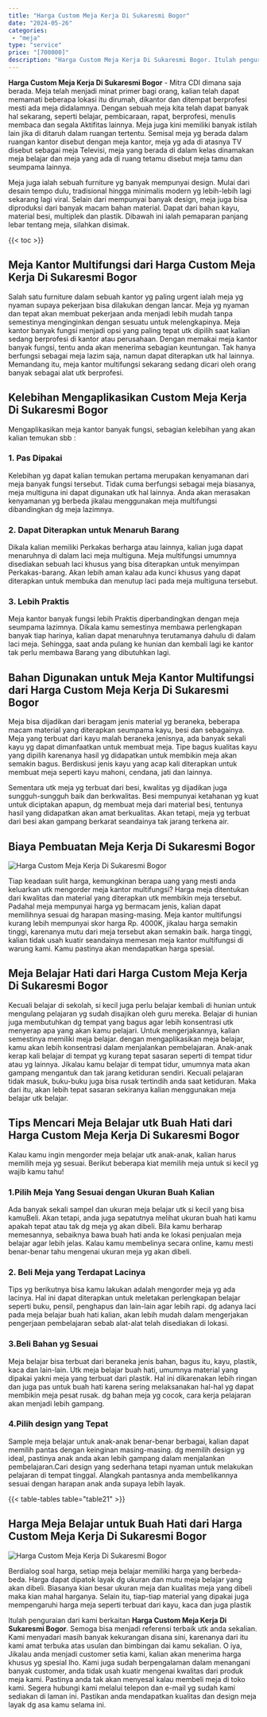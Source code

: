 ```yaml
---
title: "Harga Custom Meja Kerja Di Sukaresmi Bogor"
date: "2024-05-26"
categories:
 - "meja"
type: "service"
price: "[700000]"
description: "Harga Custom Meja Kerja Di Sukaresmi Bogor. Itulah penguraian dari kami berkaitan **Harga Custom Meja Kerja Di Sukaresmi Bogor**. Semoga bisa menjadi referen..."
---
```


**Harga Custom Meja Kerja Di Sukaresmi Bogor** - Mitra CDI dimana saja berada. Meja telah menjadi minat primer bagi orang, kalian telah dapat memamati beberapa lokasi itu dirumah, dikantor dan ditempat berprofesi mesti ada meja didalamnya. Dengan sebuah meja kita telah dapat banyak hal sekarang, seperti belajar, pembicaraan, rapat, berprofesi, menulis membaca dan segala Aktifitas lainnya. Meja juga kini memiliki banyak istilah lain jika di ditaruh dalam ruangan tertentu. Semisal meja yg berada dalam ruangan kantor disebut dengan meja kantor, meja yg ada di atasnya TV disebut sebagai meja Televisi, meja yang berada di dalam kelas dinamakan meja belajar dan meja yang ada di ruang tetamu disebut meja tamu dan seumpama lainnya.

Meja juga ialah sebuah furniture yg banyak mempunyai design. Mulai dari desain tempo dulu, tradisional hingga minimalis modern yg lebih-lebih lagi sekarang lagi viral. Selain dari mempunyai banyak design, meja juga bisa diproduksi dari banyak macam bahan material. Dapat dari bahan kayu, material besi, multiplek dan plastik. Dibawah ini ialah pemaparan panjang lebar tentang meja, silahkan disimak.

{{< toc >}}

## Meja Kantor Multifungsi dari Harga Custom Meja Kerja Di Sukaresmi Bogor

Salah satu furniture dalam sebuah kantor yg paling urgent ialah meja yg nyaman supaya pekerjaan bisa dilakukan dengan lancar. Meja yg nyaman dan tepat akan membuat pekerjaan anda menjadi lebih mudah tanpa semestinya menginginkan dengan sesuatu untuk melengkapinya. Meja kantor banyak fungsi menjadi opsi yang paling tepat utk dipilih saat kalian sedang berprofesi di kantor atau perusahaan. Dengan memakai meja kantor banyak fungsi, tentu anda akan menerima sebagian keuntungan. Tak hanya berfungsi sebagai meja lazim saja, namun dapat diterapkan utk hal lainnya. Memandang itu, meja kantor multifungsi sekarang sedang dicari oleh orang banyak sebagai alat utk berprofesi.

## Kelebihan Mengaplikasikan Custom Meja Kerja Di Sukaresmi Bogor

Mengaplikasikan meja kantor banyak fungsi, sebagian kelebihan yang akan kalian temukan sbb :

### 1\. Pas Dipakai

Kelebihan yg dapat kalian temukan pertama merupakan kenyamanan dari meja banyak fungsi tersebut. Tidak cuma berfungsi sebagai meja biasanya, meja multiguna ini dapat digunakan utk hal lainnya. Anda akan merasakan kenyamanan yg berbeda jikalau menggunakan meja multifungsi dibandingkan dg meja lazimnya.

### 2\. Dapat Diterapkan untuk Menaruh Barang

Dikala kalian memiliki Perkakas berharga atau lainnya, kalian juga dapat menaruhnya di dalam laci meja multiguna. Meja multifungsi umumnya disediakan sebuah laci khusus yang bisa diterapkan untuk menyimpan Perkakas-barang. Akan lebih aman kalau ada kunci khusus yang dapat diterapkan untuk membuka dan menutup laci pada meja multiguna tersebut.

### 3\. Lebih Praktis

Meja kantor banyak fungsi lebih Praktis diperbandingkan dengan meja seumpama lazimnya. Dikala kamu semestinya membawa perlengkapan banyak tiap harinya, kalian dapat menaruhnya terutamanya dahulu di dalam laci meja. Sehingga, saat anda pulang ke hunian dan kembali lagi ke kantor tak perlu membawa Barang yang dibutuhkan lagi.

## Bahan Digunakan untuk Meja Kantor Multifungsi dari Harga Custom Meja Kerja Di Sukaresmi Bogor

Meja bisa dijadikan dari beragam jenis material yg beraneka, beberapa macam material yang diterapkan seumpama kayu, besi dan sebagainya. Meja yang terbuat dari kayu malah beraneka jenisnya, ada banyak sekali kayu yg dapat dimanfaatkan untuk membuat meja. Tipe bagus kualitas kayu yang dipilih karenanya hasil yg didapatkan untuk membikin meja akan semakin bagus. Berdiskusi jenis kayu yang acap kali diterapkan untuk membuat meja seperti kayu mahoni, cendana, jati dan lainnya.

Sementara utk meja yg terbuat dari besi, kwalitas yg dijadikan juga sungguh-sungguh baik dan berkwalitas. Besi mempunyai ketahanan yg kuat untuk diciptakan apapun, dg membuat meja dari material besi, tentunya hasil yang didapatkan akan amat berkualitas. Akan tetapi, meja yg terbuat dari besi akan gampang berkarat seandainya tak jarang terkena air.

## Biaya Pembuatan Meja Kerja Di Sukaresmi Bogor

![Harga Custom Meja Kerja Di Sukaresmi Bogor](/images/meja/meja-dewasa-002.jpg)

Tiap keadaan sulit harga, kemungkinan berapa uang yang mesti anda keluarkan utk mengorder meja kantor multifungsi? Harga meja ditentukan dari kwalitas dan material yang diterapkan utk membikin meja tersebut. Padahal meja mempunyai harga yg bermacam jenis, kalian dapat memilihnya sesuai dg harapan masing-masing. Meja kantor multifungsi kurang lebih mempunyai skor harga Rp. 4000K, jikalau harga semakin tinggi, karenanya mutu dari meja tersebut akan semakin baik. harga tinggi, kalian tidak usah kuatir seandainya memesan meja kantor multifungsi di warung kami. Kamu pastinya akan mendapatkan harga spesial.

## Meja Belajar Hati dari Harga Custom Meja Kerja Di Sukaresmi Bogor

Kecuali belajar di sekolah, si kecil juga perlu belajar kembali di hunian untuk mengulang pelajaran yg sudah disajikan oleh guru mereka. Belajar di hunian juga membutuhkan dg tempat yang bagus agar lebih konsentrasi utk menyerap apa yang akan kamu pelajari. Untuk mengerjakannya, kalian semestinya memiliki meja belajar. dengan mengaplikasikan meja belajar, kamu akan lebih konsentrasi dalam menjalankan pembelajaran. Anak-anak kerap kali belajar di tempat yg kurang tepat sasaran seperti di tempat tidur atau yg lainnya. Jikalau kamu belajar di tempat tidur, umumnya mata akan gampang mengantuk dan tak jarang ketiduran sendiri. Kecuali pelajaran tidak masuk, buku-buku juga bisa rusak tertindih anda saat ketiduran. Maka dari itu, akan lebih tepat sasaran sekiranya kalian menggunakan meja belajar utk belajar.

## Tips Mencari Meja Belajar utk Buah Hati dari Harga Custom Meja Kerja Di Sukaresmi Bogor

Kalau kamu ingin mengorder meja belajar utk anak-anak, kalian harus memilih meja yg sesuai. Berikut beberapa kiat memilih meja untuk si kecil yg wajib kamu tahu!

### 1.Pilih Meja Yang Sesuai dengan Ukuran Buah Kalian

Ada banyak sekali sampel dan ukuran meja belajar utk si kecil yang bisa kamuBeli. Akan tetapi, anda juga sepatutnya melihat ukuran buah hati kamu apakah tepat atau tak dg meja yg akan dibeli. Bila kamu berharap memesannya, sebaiknya bawa buah hati anda ke lokasi penjualan meja belajar agar lebih jelas. Kalau kamu membelinya secara online, kamu mesti benar-benar tahu mengenai ukuran meja yg akan dibeli.

### 2\. Beli Meja yang Terdapat Lacinya

Tips yg berikutnya bisa kamu lakukan adalah mengorder meja yg ada lacinya. Hal ini dapat diterapkan untuk meletakan perlengkapan belajar seperti buku, pensil, penghapus dan lain-lain agar lebih rapi. dg adanya laci pada meja belajar buah hati kalian, akan lebih mudah dalam mengerjakan pengerjaan pembelajaran sebab alat-alat telah disediakan di lokasi.

### 3.Beli Bahan yg Sesuai

Meja belajar bisa terbuat dari beraneka jenis bahan, bagus itu, kayu, plastik, kaca dan lain-lain. Utk meja belajar buah hati, umumnya material yang dipakai yakni meja yang terbuat dari plastik. Hal ini dikarenakan lebih ringan dan juga pas untuk buah hati karena sering melaksanakan hal-hal yg dapat membikin meja pesat rusak. dg bahan meja yg cocok, cara kerja pelajaran akan menjadi lebih gampang.

### 4.Pilih design yang Tepat

Sample meja belajar untuk anak-anak benar-benar berbagai, kalian dapat memilih pantas dengan keinginan masing-masing. dg memilih design yg ideal, pastinya anak anda akan lebih gampang dalam menjalankan pembelajaran.Cari design yang sederhana tetapi nyaman untuk melakukan pelajaran di tempat tinggal. Alangkah pantasnya anda membelikannya sesuai dengan harapan anak anda supaya lebih layak.

{{< table-tables table="table21" >}}

## Harga Meja Belajar untuk Buah Hati dari Harga Custom Meja Kerja Di Sukaresmi Bogor

![Harga Custom Meja Kerja Di Sukaresmi Bogor](/images/meja/meja-anak-001.jpg)

Berdialog soal harga, setiap meja belajar memiliki harga yang berbeda-beda. Harga dapat dipatok layak dg ukuran dan mutu meja belajar yang akan dibeli. Biasanya kian besar ukuran meja dan kualitas meja yang dibeli maka kian mahal harganya. Selain itu, tiap-tiap material yang dipakai juga mempengaruhi harga meja seperti terbuat dari kayu, kaca dan juga plastik

Itulah penguraian dari kami berkaitan **Harga Custom Meja Kerja Di Sukaresmi Bogor**. Semoga bisa menjadi referensi terbaik utk anda sekalian. Kami menyadari masih banyak kekurangan disana sini, karenanya dari itu kami amat terbuka atas usulan dan bimbingan dai kamu sekalian. O iya, Jikalau anda menjadi customer setia kami, kalian akan menerima harga khusus yg spesial lho. Kami juga sudah berpengalaman dalam menangani banyak customer, anda tidak usah kuatir mengenai kwalitas dari produk meja kami. Pastinya anda tak akan menyesal kalau membeli meja di toko kami. Segera hubungi kami melalui telepon dan e-mail yg sudah kami sediakan di laman ini. Pastikan anda mendapatkan kualitas dan design meja layak dg asa kamu selama ini.
